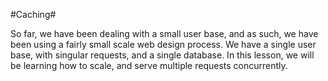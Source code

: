 #Caching#

So far, we have been dealing with a small user base, and as such, we have been using a fairly small scale web design process. We have a single user base, with singular requests, and a single database. In this lesson, we will be learning how to scale, and serve multiple requests concurrently.